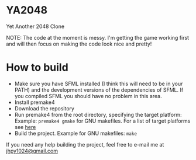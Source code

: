 YA2048
======

Yet Another 2048 Clone

NOTE: The code at the moment is messy. I'm getting the game working first and will then focus on making the code look nice and pretty!

How to build
======

* Make sure you have SFML installed (I think this will need to be in your PATH) and the development versions of the dependencies of SFML. If you compiled SFML you should have no problem in this area.
* Install premake4
* Download the repository
* Run premake4 from the root directory, specifying the target platform:
  Example: `premake4 gmake` for GNU makefiles. For a list of target platforms see [here](http://industriousone.com/premake-quick-start)
* Build the project. Example for GNU makefiles: `make`

If you need any help building the project, feel free to e-mail me at jhpy1024@gmail.com

